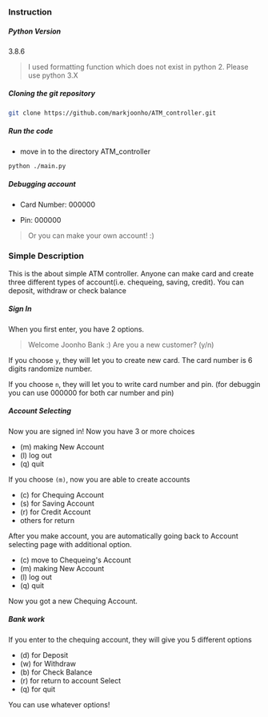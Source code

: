 ### Instruction

##### Python Version

3.8.6

> I used formatting function which does not exist in python 2. Please use python 3.X

##### Cloning the git repository

```bash
git clone https://github.com/markjoonho/ATM_controller.git
```

##### Run the code

- move in to the directory ATM_controller

```bash
python ./main.py
```

##### Debugging account

- Card Number: 000000

- Pin: 000000

> Or you can make your own account! :)

### Simple Description

This is the about simple ATM controller. Anyone can make card and create three different types of account(i.e. chequeing, saving, credit). You can deposit, withdraw or check balance

##### Sign In

When you first enter, you have 2 options.

> Welcome Joonho Bank :) Are you a new customer? (y/n)

If you choose `y`, they will let you to create new card. The card number is 6 digits randomize number.

If you choose `n`, they will let you to write card number and pin. (for debuggin you can use 000000 for both car number and pin)

##### Account Selecting

Now you are signed in! Now you have 3 or more choices

- (m) making New Account
- (l) log out
- (q) quit

If you choose `(m)`, now you are able to create accounts

- (c) for Chequing Account
- (s) for Saving Account
- (r) for Credit Account
- others for return

After you make account, you are automatically going back to Account selecting page with additional option.

- (c) move to Chequeing's Account
- (m) making New Account
- (l) log out
- (q) quit

Now you got a new Chequing Account.

##### Bank work

If you enter to the chequing account, they will give you 5 different options

- (d) for Deposit
- (w) for Withdraw
- (b) for Check Balance
- (r) for return to account Select
- (q) for quit

You can use whatever options!
